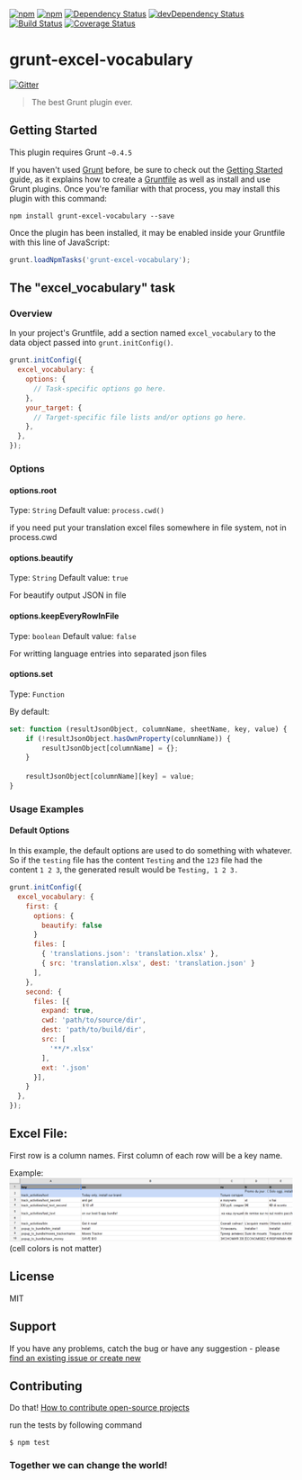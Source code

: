 [![npm](http://img.shields.io/npm/v/grunt-excel-vocabulary.svg?style=flat-square)](https://www.npmjs.com/package/grunt-excel-vocabulary)
[![npm](http://img.shields.io/npm/l/grunt-excel-vocabulary.svg?style=flat-square)](http://opensource.org/licenses/MIT)
[![Dependency Status](https://david-dm.org/aliaksandr-pasynkau/grunt-excel-vocabulary.svg?style=flat-square)](https://david-dm.org/aliaksandr-pasynkau/grunt-excel-vocabulary)
[![devDependency Status](https://david-dm.org/aliaksandr-pasynkau/grunt-excel-vocabulary/dev-status.svg?style=flat-square)](https://david-dm.org/aliaksandr-pasynkau/grunt-excel-vocabulary#info=devDependencies)
[![Build Status](https://travis-ci.org/aliaksandr-pasynkau/grunt-excel-vocabulary.svg?branch=master&style=flat-square)](https://travis-ci.org/aliaksandr-pasynkau/grunt-excel-vocabulary)
[![Coverage Status](https://img.shields.io/coveralls/aliaksandr-pasynkau/grunt-excel-vocabulary.svg?style=flat-square)](https://coveralls.io/r/aliaksandr-pasynkau/grunt-excel-vocabulary?branch=master)

# grunt-excel-vocabulary

[![Gitter](https://badges.gitter.im/Join%20Chat.svg)](https://gitter.im/aliaksandr-pasynkau/grunt-excel-vocabulary?utm_source=badge&utm_medium=badge&utm_campaign=pr-badge&utm_content=badge)

> The best Grunt plugin ever.

## Getting Started
This plugin requires Grunt `~0.4.5`

If you haven't used [Grunt](http://gruntjs.com/) before, be sure to check out the [Getting Started](http://gruntjs.com/getting-started) guide, as it explains how to create a [Gruntfile](http://gruntjs.com/sample-gruntfile) as well as install and use Grunt plugins. Once you're familiar with that process, you may install this plugin with this command:

```shell
npm install grunt-excel-vocabulary --save
```

Once the plugin has been installed, it may be enabled inside your Gruntfile with this line of JavaScript:

```js
grunt.loadNpmTasks('grunt-excel-vocabulary');
```

## The "excel_vocabulary" task

### Overview
In your project's Gruntfile, add a section named `excel_vocabulary` to the data object passed into `grunt.initConfig()`.

```js
grunt.initConfig({
  excel_vocabulary: {
    options: {
      // Task-specific options go here.
    },
    your_target: {
      // Target-specific file lists and/or options go here.
    },
  },
});
```

### Options

#### options.root
Type: `String`
Default value: `process.cwd()`

if you need put your translation excel files somewhere in file system, not in process.cwd

#### options.beautify
Type: `String`
Default value: `true`

For beautify output JSON in file

#### options.keepEveryRowInFile 
Type: `boolean`
Default value: `false`

For writting language entries into separated json files

#### options.set
Type: `Function`

By default:
```js
set: function (resultJsonObject, columnName, sheetName, key, value) {
    if (!resultJsonObject.hasOwnProperty(columnName)) {
        resultJsonObject[columnName] = {};
    }

    resultJsonObject[columnName][key] = value;
}
```

### Usage Examples

#### Default Options
In this example, the default options are used to do something with whatever. So if the `testing` file has the content `Testing` and the `123` file had the content `1 2 3`, the generated result would be `Testing, 1 2 3.`

```js
grunt.initConfig({
  excel_vocabulary: {
    first: {
      options: {
        beautify: false
      }
      files: [
        { 'translations.json': 'translation.xlsx' },
        { src: 'translation.xlsx', dest: 'translation.json' }
      ],
    },
    second: {
      files: [{
        expand: true,
        cwd: 'path/to/source/dir',
        dest: 'path/to/build/dir',
        src: [
          '**/*.xlsx'
        ],
        ext: '.json'
      }],
    }
  },
});
```

## Excel File:
First row is a column names. First column of each row will be a key name.

Example:
![file example](/doc/sheet_screen.png?raw=true)
(cell colors is not matter)

## License
MIT

## Support
If you have any problems, catch the bug or have any suggestion - please [find an existing issue or create new](https://github.com/aliaksandr-pasynkau/grunt-excel-vocabulary/issues)

## Contributing
Do that! [How to contribute open-source projects](https://guides.github.com/activities/contributing-to-open-source/)

run the tests by following command
```shell
$ npm test
```

### Together we can change the world!
